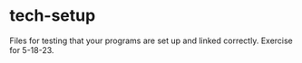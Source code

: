 # tech-setup
Files for testing that your programs are set up and linked correctly. Exercise for 5-18-23.
